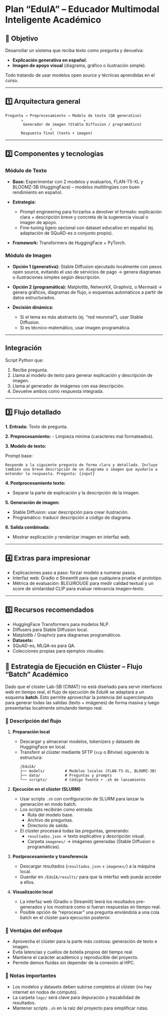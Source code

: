 # Plan “EduIA” – Educador Multimodal Inteligente Académico

## 🎯 Objetivo

Desarrollar un sistema que reciba texto como pregunta y devuelva:

- **Explicación generativa en español.**
- **Imagen de apoyo visual** (diagrama, gráfico o ilustración simple).

Todo tratando de usar modelos open source y técnicas aprendidas en el curso.

---

## 1️⃣ Arquitectura general

```
Pregunta → Preprocesamiento → Modelo de texto (QA generativo)
       ↘                           ↙
        Generador de imagen (Stable Diffusion / programático)
                    ↓
       Respuesta final (texto + imagen)
```

---

## 2️⃣ Componentes y tecnologías

### Módulo de Texto

- **Base:** Experimentar con 2 modelos y evaluarlos, FLAN-T5-XL y BLOOMZ-3B (HuggingFace) – modelos multilingües con buen rendimiento en español.

- **Estrategia:**

    - Prompt engineering para forzarlos a devolver el formato: explicación clara + descripción breve y concreta de la sugerencia visual o imagen de apoyo.
    - Fine-tuning ligero opcional con dataset educativo en español (ej. adaptación de SQuAD-es o conjunto propio).
- **Framework:** Transformers de HuggingFace + PyTorch.

### Módulo de Imagen

- **Opción 1 (generativa):** Stable Diffusion ejecutado localmente con pesos open source, evitando el uso de servicios de pago → genera diagramas o ilustraciones simples según descripción.
- **Opción 2 (programática):** Matplotlib, NetworkX, Graphviz, o Mermaid → genera gráficos, diagramas de flujo, o esquemas automáticos a partir de datos estructurados.

- **Decisión dinámica:**
    - Si el tema es más abstracto (ej. “red neuronal”), usar Stable Diffusion.
    - Si es técnico-matemático, usar imagen programática.

---

## Integración

Script Python que:

1. Recibe pregunta.
2. Llama al modelo de texto para generar explicación y descripción de imagen.
3. Llama al generador de imágenes con esa descripción.
4. Devuelve ambos como respuesta integrada.

---

## 3️⃣ Flujo detallado

**1. Entrada:** Texto de pregunta.

**2. Preprocesamiento:**
    - Limpieza mínima (caracteres mal formateados).

**3. Modelo de texto:**

Prompt base:
```text
Responde a la siguiente pregunta de forma clara y detallada. Incluye también una breve descripción de un diagrama o imagen que ayudaría a entender la respuesta. Pregunta: {input}
```

**4. Postprocesamiento texto:**
- Separar la parte de explicación y la descripción de la imagen.

**5. Generación de imagen:**
- Stable Diffusion: usar descripción para crear ilustración.
- Programático: traducir descripción a código de diagrama.

**6. Salida combinada:**
- Mostrar explicación y renderizar imagen en interfaz web.




---

## 4️⃣ Extras para impresionar

- Explicaciones paso a paso: forzar modelo a numerar pasos.
- Interfaz web: Gradio o Streamlit para que cualquiera pruebe el prototipo.
- Métrica de evaluación: BLEU/ROUGE para medir calidad textual y un score de similaridad CLIP para evaluar relevancia imagen–texto.

---

## 5️⃣ Recursos recomendados

- HuggingFace Transformers para modelos NLP.
- Diffusers para Stable Diffusion local.
- Matplotlib / Graphviz para diagramas programáticos.
- **Datasets:**
- SQuAD-es, MLQA-es para QA.
- Colecciones propias para ejemplos visuales.



## 📡 Estrategia de Ejecución en Clúster – Flujo “Batch” Académico

Dado que el clúster Lab-SB (CIMAT) no está diseñado para servir interfaces web en tiempo real, el flujo de ejecución de *EduIA* se adaptará a un esquema **batch**. Esto permite aprovechar la potencia del supercómputo para generar todas las salidas (texto + imágenes) de forma masiva y luego presentarlas localmente simulando tiempo real.

### 🔹 Descripción del flujo

1. **Preparación local**
   - Descargar y almacenar modelos, tokenizers y datasets de HuggingFace en local.
   - Transferir al clúster mediante SFTP (`scp` o Bitvise) siguiendo la estructura:
     ```
     /EduIA/
     ├── models/         # Modelos locales (FLAN-T5-XL, BLOOMZ-3B)
     ├── data/           # Preguntas y prompts
     └── scripts/        # Código fuente + .sh de lanzamiento
     ```
   
2. **Ejecución en el clúster (SLURM)**
   - Usar scripts `.sh` con configuración de SLURM para lanzar la generación en modo batch.
   - Los scripts recibirán como entrada:
     - Ruta del modelo base.
     - Archivo de preguntas.
     - Directorio de salida.
   - El clúster procesará todas las preguntas, generando:
     - `resultados.json` → texto explicativo y descripción visual.
     - Carpeta `imagenes/` → imágenes generadas (Stable Diffusion o programáticas).
   
3. **Postprocesamiento y transferencia**
   - Descargar resultados (`resultados.json` + `imagenes/`) a la máquina local.
   - Guardar en `/EduIA/results/` para que la interfaz web pueda acceder a ellos.

4. **Visualización local**
   - La interfaz web (Gradio o Streamlit) leerá los resultados pre-generados y los mostrará como si fueran respuestas en tiempo real.
   - Posible opción de “reprocesar” una pregunta enviándola a una cola batch en el clúster para ejecución posterior.

### 🔹 Ventajas del enfoque
- Aprovecha el clúster para la parte más costosa: generación de texto e imagen.
- Evita latencias y cuellos de botella propios del tiempo real.
- Mantiene el carácter académico y reproducible del proyecto.
- Permite demos fluidas sin depender de la conexión al HPC.

### 🔹 Notas importantes
- Los modelos y datasets deben subirse completos al clúster (no hay internet en nodos de cómputo).
- La carpeta `logs/` será clave para depuración y trazabilidad de resultados.
- Mantener scripts `.sh` en la raíz del proyecto para simplificar rutas.
